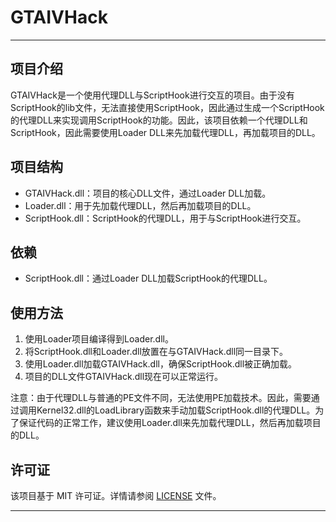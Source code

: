# GTAIVHack

---

## 项目介绍
GTAIVHack是一个使用代理DLL与ScriptHook进行交互的项目。由于没有ScriptHook的lib文件，无法直接使用ScriptHook，因此通过生成一个ScriptHook的代理DLL来实现调用ScriptHook的功能。因此，该项目依赖一个代理DLL和ScriptHook，因此需要使用Loader DLL来先加载代理DLL，再加载项目的DLL。

## 项目结构
- GTAIVHack.dll：项目的核心DLL文件，通过Loader DLL加载。
- Loader.dll：用于先加载代理DLL，然后再加载项目的DLL。
- ScriptHook.dll：ScriptHook的代理DLL，用于与ScriptHook进行交互。

## 依赖
- ScriptHook.dll：通过Loader DLL加载ScriptHook的代理DLL。

## 使用方法
1. 使用Loader项目编译得到Loader.dll。
2. 将ScriptHook.dll和Loader.dll放置在与GTAIVHack.dll同一目录下。
3. 使用Loader.dll加载GTAIVHack.dll，确保ScriptHook.dll被正确加载。
4. 项目的DLL文件GTAIVHack.dll现在可以正常运行。

注意：由于代理DLL与普通的PE文件不同，无法使用PE加载技术。因此，需要通过调用Kernel32.dll的LoadLibrary函数来手动加载ScriptHook.dll的代理DLL。为了保证代码的正常工作，建议使用Loader.dll来先加载代理DLL，然后再加载项目的DLL。

## 许可证
该项目基于 MIT 许可证。详情请参阅 [LICENSE](LICENSE) 文件。

---



